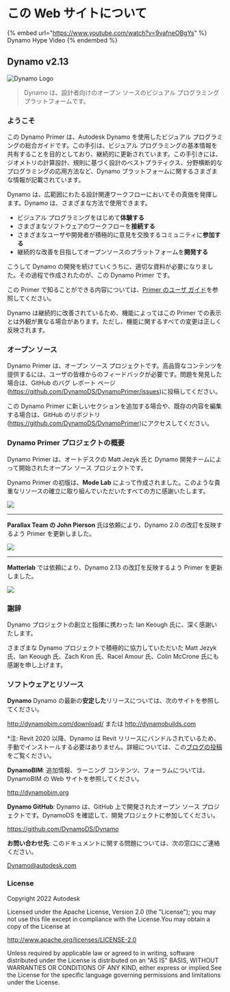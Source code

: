 # この Web サイトについて 

{% embed url="https://www.youtube.com/watch?v=9vafneOBgYs" %} Dynamo Hype Video {% endembed %}

## Dynamo v2.13

![Dynamo Logo](images/dynamo\_logo\_dark-trim.jpg)

> Dynamo は、設計者向けのオープン ソースのビジュアル プログラミング プラットフォームです。

### ようこそ

この Dynamo Primer は、Autodesk Dynamo を使用したビジュアル プログラミングの総合ガイドです。この手引は、ビジュアル プログラミングの基本情報を共有することを目的としており、継続的に更新されています。この手引きには、ジオメトリの計算設計、規則に基づく設計のベストプラティクス、分野横断的なプログラミングの応用方法など、Dynamo プラットフォームに関するさまざまな情報が記載されています。

Dynamo は、広範囲にわたる設計関連ワークフローにおいてその真価を発揮します。Dynamo は、さまざまな方法で使用できます。

* ビジュアル プログラミングをはじめて**体験する**
* さまざまなソフトウェアのワークフローを**接続する**
* さまざまなユーザや開発者が積極的に意見を交換するコミュニティに**参加する**
* 継続的な改善を目指してオープンソースのプラットフォームを**開発する**

こうして Dynamo の開発を続けていくうちに、適切な資料が必要になりました。その過程で作成されたのが、この Dynamo Primer です。

この Primer で知ることができる内容については、[Primer のユーザ ガイド](1\_introduction/2-primer-user-guide-dynamo-community-and-platform.md)を参照してください。

Dynamo は継続的に改善されているため、機能によってはこの Primer での表示とは外観が異なる場合があります。ただし、機能に関するすべての変更は正しく反映されます。

### オープン ソース

Dynamo Primer は、オープン ソース プロジェクトです。高品質なコンテンツを提供するには、ユーザの皆様からのフィードバックが必要です。問題を発見した場合は、GitHub のバグ レポート ページ(https://github.com/DynamoDS/DynamoPrimer/issues)に投稿してください。

この Dynamo Primer に新しいセクションを追加する場合や、既存の内容を編集する場合は、GitHub のリポジトリ(https://github.com/DynamoDS/DynamoPrimer)にアクセスしてください。

### Dynamo Primer プロジェクトの概要

Dynamo Primer は、オートデスクの Matt Jezyk 氏と Dynamo 開発チームによって開始されたオープン ソース プロジェクトです。

Dynamo Primer の初版は、**Mode Lab** によって作成されました。このような貴重なリソースの確立に取り組んでいただいたすべての方に感謝いたします。

![](images/MODELAB\_Logo.png)

***

**Parallax Team の John Pierson** 氏は依頼により、Dynamo 2.0 の改訂を反映するよう Primer を更新しました。

![](images/PRLX\_Logo.jpg)

***

**Matterlab** では依頼により、Dynamo 2.13 の改訂を反映するよう Primer を更新しました。

![](images/matterlab\_final-07.jpg)

### 謝辞

Dynamo プロジェクトの創立と指揮に携わった Ian Keough 氏に、深く感謝いたします。

さまざまな Dynamo プロジェクトで積極的に協力していただいた Matt Jezyk 氏、Ian Keough 氏、Zach Kron 氏、Racel Amour 氏、Colin McCrone 氏にも感謝を申し上げます。

### ソフトウェアとリソース

**Dynamo** Dynamo の最新の**安定した**リリースについては、次のサイトを参照してください。

http://dynamobim.com/download/ または http://dynamobuilds.com

*注: Revit 2020 以降、Dynamo は Revit リリースにバンドルされているため、手動でインストールする必要はありません。詳細については、この[ブログの投稿](https://dynamobim.org/dynamo-core-2-1-release/)をご覧ください。

**DynamoBIM**: 追加情報、ラーニング コンテンツ、フォーラムについては、DynamoBIM の Web サイトを参照してください。

http://dynamobim.org

**Dynamo GitHub**: Dynamo は、GitHub 上で開発されたオープン ソース プロジェクトです。DynamoDS を確認して、開発プロジェクトに参加してください。

https://github.com/DynamoDS/Dynamo

**お問い合わせ先**: このドキュメントに関する問題については、次の窓口にご連絡ください。

Dynamo@autodesk.com

### License

Copyright 2022 Autodesk

Licensed under the Apache License, Version 2.0 (the "License"); you may not use this file except in compliance with the License.You may obtain a copy of the License at

http://www.apache.org/licenses/LICENSE-2.0

Unless required by applicable law or agreed to in writing, software distributed under the License is distributed on an "AS IS" BASIS, WITHOUT WARRANTIES OR CONDITIONS OF ANY KIND, either express or implied.See the License for the specific language governing permissions and limitations under the License.
